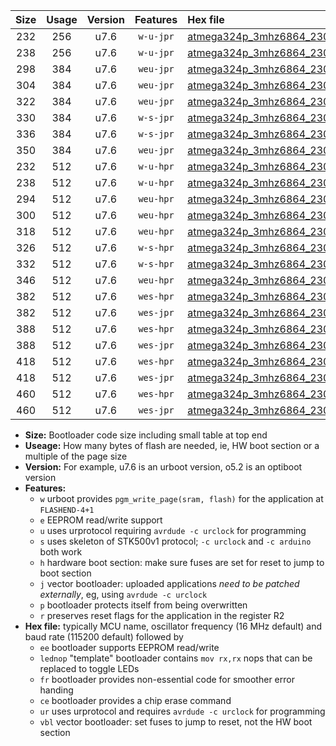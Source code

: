 |Size|Usage|Version|Features|Hex file|
|:-:|:-:|:-:|:-:|:--|
|232|256|u7.6|`w-u-jpr`|[atmega324p_3mhz6864_230400bps_ur_vbl.hex](https://raw.githubusercontent.com/stefanrueger/urboot/main//atmega324p_3mhz6864_230400bps_ur_vbl.hex)|
|238|256|u7.6|`w-u-jpr`|[atmega324p_3mhz6864_230400bps_lednop_ur_vbl.hex](https://raw.githubusercontent.com/stefanrueger/urboot/main//atmega324p_3mhz6864_230400bps_lednop_ur_vbl.hex)|
|298|384|u7.6|`weu-jpr`|[atmega324p_3mhz6864_230400bps_ee_ur_vbl.hex](https://raw.githubusercontent.com/stefanrueger/urboot/main//atmega324p_3mhz6864_230400bps_ee_ur_vbl.hex)|
|304|384|u7.6|`weu-jpr`|[atmega324p_3mhz6864_230400bps_ee_lednop_ur_vbl.hex](https://raw.githubusercontent.com/stefanrueger/urboot/main//atmega324p_3mhz6864_230400bps_ee_lednop_ur_vbl.hex)|
|322|384|u7.6|`weu-jpr`|[atmega324p_3mhz6864_230400bps_ee_lednop_fr_ur_vbl.hex](https://raw.githubusercontent.com/stefanrueger/urboot/main//atmega324p_3mhz6864_230400bps_ee_lednop_fr_ur_vbl.hex)|
|330|384|u7.6|`w-s-jpr`|[atmega324p_3mhz6864_230400bps_vbl.hex](https://raw.githubusercontent.com/stefanrueger/urboot/main//atmega324p_3mhz6864_230400bps_vbl.hex)|
|336|384|u7.6|`w-s-jpr`|[atmega324p_3mhz6864_230400bps_lednop_vbl.hex](https://raw.githubusercontent.com/stefanrueger/urboot/main//atmega324p_3mhz6864_230400bps_lednop_vbl.hex)|
|350|384|u7.6|`weu-jpr`|[atmega324p_3mhz6864_230400bps_ee_lednop_fr_ce_ur_vbl.hex](https://raw.githubusercontent.com/stefanrueger/urboot/main//atmega324p_3mhz6864_230400bps_ee_lednop_fr_ce_ur_vbl.hex)|
|232|512|u7.6|`w-u-hpr`|[atmega324p_3mhz6864_230400bps_ur.hex](https://raw.githubusercontent.com/stefanrueger/urboot/main//atmega324p_3mhz6864_230400bps_ur.hex)|
|238|512|u7.6|`w-u-hpr`|[atmega324p_3mhz6864_230400bps_lednop_ur.hex](https://raw.githubusercontent.com/stefanrueger/urboot/main//atmega324p_3mhz6864_230400bps_lednop_ur.hex)|
|294|512|u7.6|`weu-hpr`|[atmega324p_3mhz6864_230400bps_ee_ur.hex](https://raw.githubusercontent.com/stefanrueger/urboot/main//atmega324p_3mhz6864_230400bps_ee_ur.hex)|
|300|512|u7.6|`weu-hpr`|[atmega324p_3mhz6864_230400bps_ee_lednop_ur.hex](https://raw.githubusercontent.com/stefanrueger/urboot/main//atmega324p_3mhz6864_230400bps_ee_lednop_ur.hex)|
|318|512|u7.6|`weu-hpr`|[atmega324p_3mhz6864_230400bps_ee_lednop_fr_ur.hex](https://raw.githubusercontent.com/stefanrueger/urboot/main//atmega324p_3mhz6864_230400bps_ee_lednop_fr_ur.hex)|
|326|512|u7.6|`w-s-hpr`|[atmega324p_3mhz6864_230400bps.hex](https://raw.githubusercontent.com/stefanrueger/urboot/main//atmega324p_3mhz6864_230400bps.hex)|
|332|512|u7.6|`w-s-hpr`|[atmega324p_3mhz6864_230400bps_lednop.hex](https://raw.githubusercontent.com/stefanrueger/urboot/main//atmega324p_3mhz6864_230400bps_lednop.hex)|
|346|512|u7.6|`weu-hpr`|[atmega324p_3mhz6864_230400bps_ee_lednop_fr_ce_ur.hex](https://raw.githubusercontent.com/stefanrueger/urboot/main//atmega324p_3mhz6864_230400bps_ee_lednop_fr_ce_ur.hex)|
|382|512|u7.6|`wes-hpr`|[atmega324p_3mhz6864_230400bps_ee.hex](https://raw.githubusercontent.com/stefanrueger/urboot/main//atmega324p_3mhz6864_230400bps_ee.hex)|
|382|512|u7.6|`wes-jpr`|[atmega324p_3mhz6864_230400bps_ee_vbl.hex](https://raw.githubusercontent.com/stefanrueger/urboot/main//atmega324p_3mhz6864_230400bps_ee_vbl.hex)|
|388|512|u7.6|`wes-hpr`|[atmega324p_3mhz6864_230400bps_ee_lednop.hex](https://raw.githubusercontent.com/stefanrueger/urboot/main//atmega324p_3mhz6864_230400bps_ee_lednop.hex)|
|388|512|u7.6|`wes-jpr`|[atmega324p_3mhz6864_230400bps_ee_lednop_vbl.hex](https://raw.githubusercontent.com/stefanrueger/urboot/main//atmega324p_3mhz6864_230400bps_ee_lednop_vbl.hex)|
|418|512|u7.6|`wes-hpr`|[atmega324p_3mhz6864_230400bps_ee_lednop_fr.hex](https://raw.githubusercontent.com/stefanrueger/urboot/main//atmega324p_3mhz6864_230400bps_ee_lednop_fr.hex)|
|418|512|u7.6|`wes-jpr`|[atmega324p_3mhz6864_230400bps_ee_lednop_fr_vbl.hex](https://raw.githubusercontent.com/stefanrueger/urboot/main//atmega324p_3mhz6864_230400bps_ee_lednop_fr_vbl.hex)|
|460|512|u7.6|`wes-hpr`|[atmega324p_3mhz6864_230400bps_ee_lednop_fr_ce.hex](https://raw.githubusercontent.com/stefanrueger/urboot/main//atmega324p_3mhz6864_230400bps_ee_lednop_fr_ce.hex)|
|460|512|u7.6|`wes-jpr`|[atmega324p_3mhz6864_230400bps_ee_lednop_fr_ce_vbl.hex](https://raw.githubusercontent.com/stefanrueger/urboot/main//atmega324p_3mhz6864_230400bps_ee_lednop_fr_ce_vbl.hex)|

- **Size:** Bootloader code size including small table at top end
- **Useage:** How many bytes of flash are needed, ie, HW boot section or a multiple of the page size
- **Version:** For example, u7.6 is an urboot version, o5.2 is an optiboot version
- **Features:**
  + `w` urboot provides `pgm_write_page(sram, flash)` for the application at `FLASHEND-4+1`
  + `e` EEPROM read/write support
  + `u` uses urprotocol requiring `avrdude -c urclock` for programming
  + `s` uses skeleton of STK500v1 protocol; `-c urclock` and `-c arduino` both work
  + `h` hardware boot section: make sure fuses are set for reset to jump to boot section
  + `j` vector bootloader: uploaded applications *need to be patched externally*, eg, using `avrdude -c urclock`
  + `p` bootloader protects itself from being overwritten
  + `r` preserves reset flags for the application in the register R2
- **Hex file:** typically MCU name, oscillator frequency (16 MHz default) and baud rate (115200 default) followed by
  + `ee` bootloader supports EEPROM read/write
  + `lednop` "template" bootloader contains `mov rx,rx` nops that can be replaced to toggle LEDs
  + `fr` bootloader provides non-essential code for smoother error handing
  + `ce` bootloader provides a chip erase command
  + `ur` uses urprotocol and requires `avrdude -c urclock` for programming
  + `vbl` vector bootloader: set fuses to jump to reset, not the HW boot section
